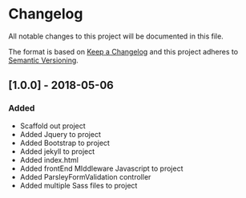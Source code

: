 # Changelog
All notable changes to this project will be documented in this file.

The format is based on [Keep a Changelog](http://keepachangelog.com/en/1.0.0/)
and this project adheres to [Semantic Versioning](http://semver.org/spec/v2.0.0.html).
## [1.0.0] - 2018-05-06

### Added
- Scaffold out project
- Added Jquery to project
- Added Bootstrap to project
- Added jekyll to project
- Added index.html
- Added frontEnd MIddleware Javascript to project
- Added ParsleyFormValidation controller
- Added multiple Sass files to project

